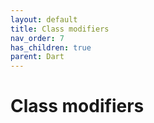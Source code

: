 ```yaml
---
layout: default
title: Class modifiers
nav_order: 7
has_children: true
parent: Dart
---
```


# Class modifiers
